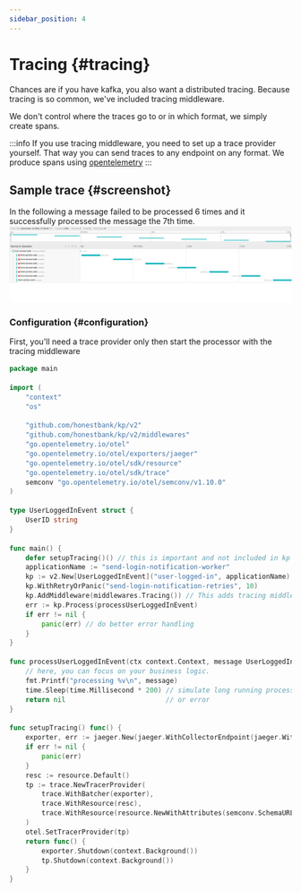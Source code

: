 ```yaml
---
sidebar_position: 4
---
```


# Tracing {#tracing}
Chances are if you have kafka, you also want a distributed tracing. Because tracing is so common, we've included tracing middleware.

We don't control where the traces go to or in which format, we simply create spans.

:::info
If you use tracing middleware, you need to set up a trace provider yourself. That way you can send traces to any endpoint on any format. We produce spans using [opentelemetry](https://pkg.go.dev/go.opentelemetry.io/otel)
:::

## Sample trace {#screenshot}
In the following a message failed to be processed 6 times and it successfully processed the message the 7th time.
![tracing screenshot](../../static/img/tracing_example.png)

### Configuration {#configuration}

First, you'll need a trace provider only then start the processor with the tracing middleware

```go
package main

import (
	"context"
	"os"

	"github.com/honestbank/kp/v2"
	"github.com/honestbank/kp/v2/middlewares"
	"go.opentelemetry.io/otel"
	"go.opentelemetry.io/otel/exporters/jaeger"
	"go.opentelemetry.io/otel/sdk/resource"
	"go.opentelemetry.io/otel/sdk/trace"
	semconv "go.opentelemetry.io/otel/semconv/v1.10.0"
)

type UserLoggedInEvent struct {
	UserID string
}

func main() {
	defer setupTracing()() // this is important and not included in kp by default
	applicationName := "send-login-notification-worker"
	kp := v2.New[UserLoggedInEvent]("user-logged-in", applicationName)
	kp.WithRetryOrPanic("send-login-notification-retries", 10)
	kp.AddMiddleware(middlewares.Tracing()) // This adds tracing middleware
	err := kp.Process(processUserLoggedInEvent)
	if err != nil {
		panic(err) // do better error handling
	}
}

func processUserLoggedInEvent(ctx context.Context, message UserLoggedInEvent) error {
	// here, you can focus on your business logic.
	fmt.Printf("processing %v\n", message)
	time.Sleep(time.Millisecond * 200) // simulate long running process
	return nil                         // or error
}

func setupTracing() func() {
	exporter, err := jaeger.New(jaeger.WithCollectorEndpoint(jaeger.WithEndpoint(os.Getenv("COLLECTOR_URL"))))
	if err != nil {
		panic(err)
	}
	resc := resource.Default()
	tp := trace.NewTracerProvider(
		trace.WithBatcher(exporter),
		trace.WithResource(resc),
		trace.WithResource(resource.NewWithAttributes(semconv.SchemaURL, semconv.ServiceNameKey.String("form-service-web"))),
	)
	otel.SetTracerProvider(tp)
	return func() {
		exporter.Shutdown(context.Background())
		tp.Shutdown(context.Background())
	}
}
```
